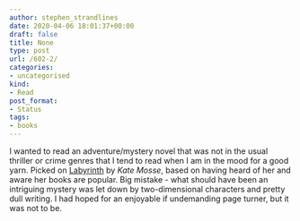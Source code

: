 ```yaml
---
author: stephen_strandlines
date: 2020-04-06 18:01:37+00:00
draft: false
title: None
type: post
url: /602-2/
categories:
- uncategorised
kind:
- Read
post_format:
- Status
tags:
- books
---
```


I wanted to read an adventure/mystery novel that was not in the usual thriller or crime genres that I tend to read when I am in the mood for a good yarn. Picked on [‎Labyrinth](https://books.apple.com/gb/book/labyrinth/id388177220) by _Kate Mosse_, based on having heard of her and aware her books are popular. Big mistake - what should have been an intriguing mystery was let down by two-dimensional characters and pretty dull writing. I had hoped for an enjoyable if undemanding page turner, but it was not to be.
